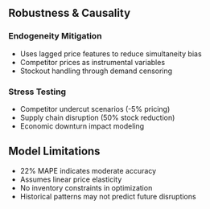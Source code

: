 ## Robustness & Causality

### Endogeneity Mitigation
- Uses lagged price features to reduce simultaneity bias
- Competitor prices as instrumental variables
- Stockout handling through demand censoring

### Stress Testing
- Competitor undercut scenarios (-5% pricing)
- Supply chain disruption (50% stock reduction)
- Economic downturn impact modeling

## Model Limitations
- 22% MAPE indicates moderate accuracy
- Assumes linear price elasticity
- No inventory constraints in optimization
- Historical patterns may not predict future disruptions
